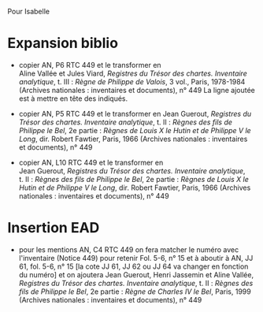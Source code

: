Pour Isabelle

# Expansion biblio

- copier 
<temoin type="vidimus"><fonds>AN, P6</fonds> RTC 449</temoin>
et le transformer en  
<temoin type="indique"><ref>Aline Vallée et Jules Viard, <i>Registres du Trésor des chartes. Inventaire analytique</i>, t. III : <i>Règne de Philippe de Valois</i>, 3 vol., Paris, 1978-1984 (Archives nationales : inventaires et documents)</ref>, n° 449</temoin>
La ligne ajoutée est à mettre en tête des indiqués.

- copier 
<temoin type="vidimus"><fonds>AN, P5</fonds> RTC 449</temoin>
et le transformer en 
<temoin type="indique"><ref>Jean Guerout, <i>Registres du Trésor des chartes. Inventaire analytique</i>, t. II : <i>Règnes des fils de Philippe le Bel</i>, 2e partie : <i>Règnes de Louis X le Hutin et de Philippe V le Long</i>, dir. Robert Fawtier, Paris, 1966 (Archives nationales : inventaires et documents)</ref>, n° 449</temoin>

- copier 
<temoin type="vidimus"><fonds>AN, L10</fonds> RTC 449</temoin>
et le transformer en   
<temoin type="indique"><ref>Jean Guerout, <i>Registres du Trésor des chartes. Inventaire analytique</i>, t. II : <i>Règnes des fils de Philippe le Bel</i>, 2e partie : <i>Règnes de Louis X le Hutin et de Philippe V le Long</i>, dir. Robert Fawtier, Paris, 1966 (Archives nationales : inventaires et documents)</ref>, n° 449</temoin>

# Insertion EAD

- pour les mentions   <temoin type="vidimus"><fonds>AN, C4</fonds> RTC 449</temoin>
on fera matcher le numéro avec l'inventaire (<num type="notice">Notice 449</num>) pour retenir <unitid>Fol. 5-6, n° 15</unitid> et à aboutir à <temoin type="vidimus"><fonds>AN, JJ</fonds> 61, fol. 5-6, n° 15</temoin> [la cote JJ 61, JJ 62 ou JJ 64 va changer en fonction du numéro]
et on ajoutera
<temoin type="indique"><ref>Jean Guerout, Henri Jassemin et Aline Vallée, <i>Registres du Trésor des chartes. Inventaire analytique</i>, t. II : <i>Règnes des fils de Philippe le Bel</i>, 2e partie : <i>Règne de Charles IV le Bel</i>, Paris, 1999 (Archives nationales : inventaires et documents)</ref>, n° 449</temoin>

